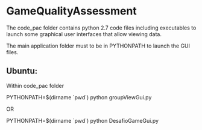 GameQualityAssessment 
=====================

The code_pac folder contains python 2.7 code files including executables to launch some graphical user interfaces that allow viewing data.

The main application folder must to be in PYTHONPATH to launch the GUI files.

Ubuntu:
---------
Within code_pac folder

PYTHONPATH=$(dirname \`pwd\`) python groupViewGui.py

OR

PYTHONPATH=$(dirname \`pwd\`) python DesafioGameGui.py
